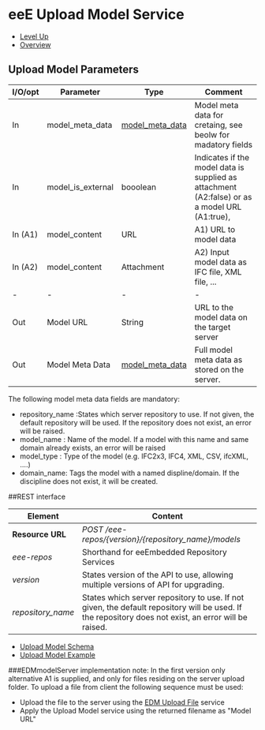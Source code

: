 # eeE Upload Model Service #

* [Level Up](../README.md)
* [Overview](./README.md)

## Upload Model Parameters

I/O/opt	| Parameter | Type | Comment |
--------|-----------|------|---------|
In  	|model_meta_data	|[model_meta_data](./a_schemata/model_meta_data.md)	| Model meta data for cretaing, see beolw for madatory fields
In		|model_is_external	|booolean	|Indicates if the model data is supplied as attachment (A2:false) or as a model URL (A1:true), 
In (A1)	|model_content		|URL		| 	A1) URL to model data 
In (A2)	|model_content		|Attachment	|	A2) Input model data as IFC file, XML file, ... 
-|-|-|-|-				
Out 	|Model URL 			|String			|URL to the model data on the target server 
Out 	|Model Meta Data 	|[model_meta_data](./a_schemata/model_meta_data.md)	|Full model meta data as stored on the server.

The following model meta data fields are mandatory:

* repository_name :States which server repository to use. If not given, the default repository will be used. If the repository does not exist, an error will be raised.
* model_name : Name of the model. If a model with this name and same domain already exists, an error will be raised
* model_type : Type of the model (e.g. IFC2x3, IFC4, XML, CSV, ifcXML, ….) 
* domain_name: Tags the model with a named displine/domain. If the discipline does not exist, it will  be created.

##REST interface

Element | Content|
--------|--------|
**Resource URL** 	|*POST /eee-repos/{version}/{repository_name}/models*
*eee-repos*			|Shorthand for eeEmbedded Repository Services
*version*			|States version of the API to use, allowing multiple versions of API for upgrading.
*repository_name*	|States which server repository to use. If not given, the default repository will be used. If the repository does not exist, an error will be raised.

* [Upload Model Schema](upload_model_schema.md)
* [Upload Model Example](upload_model_example.md)

###EDMmodelServer implementation note:
In the first version only alternative A1 is supplied, and only for files residing on the server upload folder.
To upload a file from client the following sequence must be used:

* Upload the file to the server using the [EDM Upload File](edm-file-transfer.md) service
* Apply the Upload Model service using the returned filename as "Model URL"


